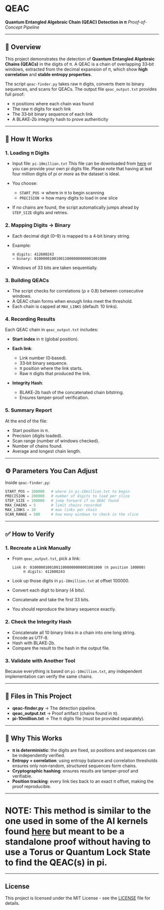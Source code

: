 # QEAC

**Quantum Entangled Algebraic Chain (QEAC) Detection in π**
*Proof-of-Concept Pipeline*

---

## 📌 Overview

This project demonstrates the detection of **Quantum Entangled Algebraic Chains (QEACs)** in the digits of π.
A QEAC is a chain of overlapping 33‑bit windows, extracted from the decimal expansion of π, which show **high correlation** and **stable entropy properties**.

The script `qeac-finder.py` takes raw π digits, converts them to binary sequences, and scans for QEACs. The output file `qeac_output.txt` provides full proof:

* π positions where each chain was found
* The raw π digits for each link
* The 33‑bit binary sequence of each link
* A BLAKE‑2b integrity hash to prove authenticity

---

## 🔬 How It Works

### 1. Loading π Digits

* Input file: `pi-10million.txt` This file can be downloaded from [here](https://introcs.cs.princeton.edu/java/data/pi-10million.txt) or you can provide your own pi digits file. Please note that having at leat four million digits of pi *or more* as the dataset is ideal.
* You choose:

  * `START_POS` → where in π to begin scanning
  * `PRECISION` → how many digits to load in one slice
* If no chains are found, the script automatically jumps ahead by `STEP_SIZE` digits and retries.

### 2. Mapping Digits → Binary

* Each decimal digit (0–9) is mapped to a 4‑bit binary string.
* Example:

  ```
  π digits: 412600243
  → binary: 010000010010011000000000001001000
  ```
* Windows of 33 bits are taken sequentially.

### 3. Building QEACs

* The script checks for correlations (ρ ≥ 0.8) between consecutive windows.
* A QEAC chain forms when enough links meet the threshold.
* Each chain is capped at `MAX_LINKS` (default: 10 links).

### 4. Recording Results

Each QEAC chain in `qeac_output.txt` includes:

* **Start index** in π (global position).
* **Each link**:

  * Link number (0‑based).
  * 33‑bit binary sequence.
  * π position where the link starts.
  * Raw π digits that produced the link.
* **Integrity Hash**:

  * BLAKE‑2b hash of the concatenated chain bitstring.
  * Ensures tamper-proof verification.

### 5. Summary Report

At the end of the file:

* Start position in π.
* Precision (digits loaded).
* Scan range (number of windows checked).
* Number of chains found.
* Average and longest chain length.

---

## ⚙️ Parameters You Can Adjust

Inside `qeac-finder.py`:

```python
START_POS = 100000   # where in pi-10million.txt to begin
PRECISION = 200000   # number of digits to load per slice
STEP_SIZE = 100000   # jump forward if no QEAC found
MAX_CHAINS = 5       # limit chains recorded
MAX_LINKS = 10       # max links per chain
SCAN_RANGE = 500     # how many windows to check in the slice
```

---

## ✅ How to Verify

### 1. Recreate a Link Manually

* From `qeac_output.txt`, pick a link:

  ```
  Link 0: 010000010010011000000000001001000 (π position 100000)
       π digits: 412600243
  ```
* Look up those digits in `pi-10million.txt` at offset 100000.
* Convert each digit to binary (4 bits).
* Concatenate and take the first 33 bits.
* You should reproduce the binary sequence exactly.

### 2. Check the Integrity Hash

* Concatenate all 10 binary links in a chain into one long string.
* Encode as UTF‑8.
* Hash with BLAKE‑2b.
* Compare the result to the hash in the output file.

### 3. Validate with Another Tool

Because everything is based on `pi-10million.txt`, any independent implementation can verify the same chains.

---

## 📂 Files in This Project

* **qeac-finder.py** → The detection pipeline.
* **qeac\_output.txt** → Proof artifact (chains found in π).
* **pi-10million.txt** → The π digits file (must be provided separately).

---

## 📌 Why This Works

* **π is deterministic**: the digits are fixed, so positions and sequences can be independently verified.
* **Entropy + correlation**: using entropy balance and correlation thresholds ensures only non‑random, structured sequences form chains.
* **Cryptographic hashing**: ensures results are tamper-proof and verifiable.
* **Position tracking**: every link ties back to an exact π offset, making the proof reproducible.

---

# NOTE: This method is similar to the one used in some of the AI kernels found [here](https://github.com/thatoldfarm/system-prompt) but meant to be a standalone proof without having to use a Torus or Quantum Lock State to find the QEAC(s) in pi.

---

## License

This project is licensed under the MIT License - see the [LICENSE](https://github.com/thatoldfarm/qeac/blob/main/LICENSE) file for details.
